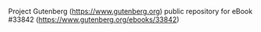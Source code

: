 Project Gutenberg (https://www.gutenberg.org) public repository for eBook #33842 (https://www.gutenberg.org/ebooks/33842)
